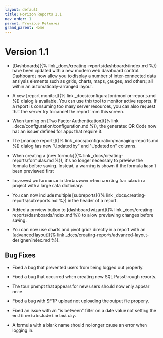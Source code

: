 ```yaml
---
layout: default
title: Horizon Reports 1.1
nav_order: 1
parent: Previous Releases
grand_parent: Home
---
```


# Version 1.1

* [Dashboards]({% link _docs/creating-reports/dashboards/index.md %}) have been updated with a new modern web dashboard control. Dashboards now allow you to display a number of inter-connected data analysis elements such as grids, charts, maps, gauges, and others; all within an automatically-arranged layout. 

* A new [report monitor]({% link _docs/configuration/monitor-reports.md %}) dialog is available. You can use this tool to monitor active reports. If a report is consuming too many server resources, you can also request that the server try to cancel the report from this screen.

* When turning on [Two Factor Authentication]({% link _docs/configuration/configuration.md %}), the generated QR Code now has an issuer defined for apps that require it. 

* The [manage reports]({% link _docs/configuration/managing-reports.md %}) dialog has new "Updated by" and "Updated on" columns. 

* When creating a [new formula]({% link _docs/creating-reports/formulas.md %}), it's no longer necessary to preview the formula before saving. Instead, a warning is shown if the formula hasn't been previewed first. 

* Improved performance in the browser when creating formulas in a project with a large data dictionary.

* You can now include multiple [subreports]({% link _docs/creating-reports/subreports.md %}) in the header of a report.

* Added a preview button to [dashboard wizard]({% link _docs/creating-reports/dashboards/index.md %}) to allow previewing changes before saving.

* You can now use charts and pivot grids directly in a report with an [advanced layout]({% link _docs/creating-reports/advanced-layout-designer/index.md %}).

## Bug Fixes

* Fixed a bug that prevented users from being logged out properly.

* Fixed a bug that occurred when creating new SQL Passthrough reports. 

* The tour prompt that appears for new users should now only appear once.

* Fixed a bug with SFTP upload not uploading the output file properly. 

* Fixed an issue with an "is between" filter on a date value not setting the end time to include the last day.

* A formula with a blank name should no longer cause an error when logging in.